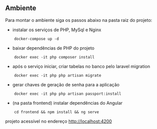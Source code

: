 
## Ambiente
Para montar o ambiente siga os passos abaixo na pasta raiz do projeto:

 - instalar os serviços de PHP, MySql e Nginx

```
    docker-compose up -d
```

 - baixar dependências de PHP do projeto
```
    docker exec -it php composer install
```
 - após o serviço iniciar, criar tabelas no banco pelo laravel migration
```
    docker exec -it php php artisan migrate
```
 - gerar chaves de geração de senha para a aplicação
```
    docker exec -it php php artisan passport:install
```
 - (na pasta frontend) instalar dependências do Angular
```
    cd frontend && npm install && ng serve
```

projeto acessível no endereço [http://localhost:4200](http://localhost:4200)


